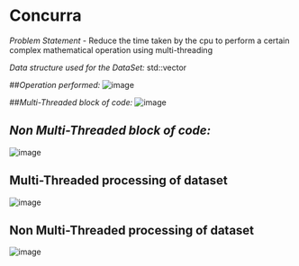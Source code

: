 # Concurra

*Problem Statement* - Reduce the time taken by the cpu to perform a certain complex mathematical operation using multi-threading

*Data structure used for the DataSet:* std::vector

##*Operation performed:*
![image](https://github.com/user-attachments/assets/d5b59c66-32d2-4492-8451-6bbf97516e97)

##*Multi-Threaded block of code:*
![image](https://github.com/user-attachments/assets/7b7dd6f2-54f0-4484-a63d-1360faaa7829)

## *Non Multi-Threaded block of code:*
![image](https://github.com/user-attachments/assets/5307f5d8-3e54-4728-bc48-3bda1f7ca3e9)

## Multi-Threaded processing of dataset
![image](https://github.com/user-attachments/assets/8446533c-a7a8-462b-86f6-08306e7edb23)

## Non Multi-Threaded processing of dataset
![image](https://github.com/user-attachments/assets/fc9e78c4-6666-411c-af61-3b1826b65c60)


